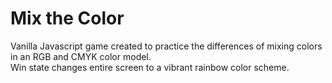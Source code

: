 # Mix the Color
Vanilla Javascript game created to practice the differences of mixing colors in an RGB and CMYK color model.  
Win state changes entire screen to a vibrant rainbow color scheme.
